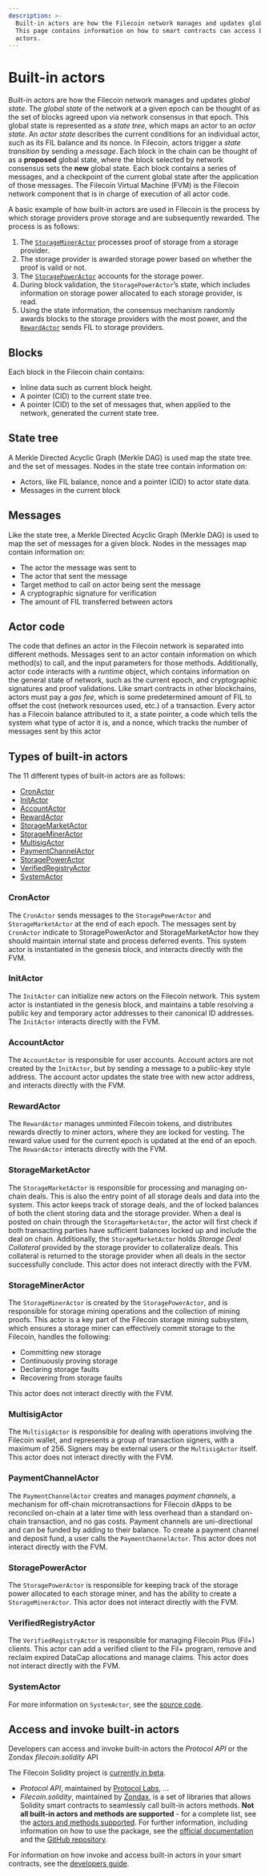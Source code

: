 ```yaml
---
description: >-
  Built-in actors are how the Filecoin network manages and updates global state.
  This page contains information on how to smart contracts can access built-in
  actors.
---
```


# Built-in actors

Built-in actors are how the Filecoin network manages and updates _global state_. The _global state_ of the network at a given epoch can be thought of as the set of blocks agreed upon via network consensus in that epoch. This global state is represented as a _state tree_, which maps an actor to an _actor state_. An _actor state_ describes the current conditions for an individual actor, such as its FIL balance and its nonce. In Filecoin, actors trigger a _state transition_ by sending a _message_. Each block in the chain can be thought of as a **proposed** global state, where the block selected by network consensus sets the **new** global state. Each block contains a series of messages, and a checkpoint of the current global state after the application of those messages. The Filecoin Virtual Machine (FVM) is the Filecoin network component that is in charge of execution of all actor code.

A basic example of how built-in actors are used in Filecoin is the process by which storage providers prove storage and are subsequently rewarded. The process is as follows:

1. The [`StorageMinerActor`](https://docs.filecoin.io/reference/built-in-actors/overview/#storagemineractor) processes proof of storage from a storage provider.
2. The storage provider is awarded storage power based on whether the proof is valid or not.
3. The [`StoragePowerActor`](https://docs.filecoin.io/reference/built-in-actors/overview/#storagepoweractor) accounts for the storage power.
4. During block validation, the `StoragePowerActor`’s state, which includes information on storage power allocated to each storage provider, is read.
5. Using the state information, the consensus mechanism randomly awards blocks to the storage providers with the most power, and the [`RewardActor`](https://docs.filecoin.io/reference/built-in-actors/overview/#rewardactor) sends FIL to storage providers.

## Blocks

Each block in the Filecoin chain contains:

* Inline data such as current block height.
* A pointer (CID) to the current state tree.
* A pointer (CID) to the set of messages that, when applied to the network, generated the current state tree.

## State tree

A Merkle Directed Acyclic Graph (Merkle DAG) is used map the state tree. and the set of messages. Nodes in the state tree contain information on:

* Actors, like FIL balance, nonce and a pointer (CID) to actor state data.
* Messages in the current block

## Messages

Like the state tree, a Merkle Directed Acyclic Graph (Merkle DAG) is used to map the set of messages for a given block. Nodes in the messages map contain information on:

* The actor the message was sent to
* The actor that sent the message
* Target method to call on actor being sent the message
* A cryptographic signature for verification
* The amount of FIL transferred between actors

## Actor code

The code that defines an actor in the Filecoin network is separated into different methods. Messages sent to an actor contain information on which method(s) to call, and the input parameters for those methods. Additionally, actor code interacts with a _runtime_ object, which contains information on the general state of network, such as the current epoch, and cryptographic signatures and proof validations. Like smart contracts in other blockchains, actors must pay a _gas fee_, which is some predetermined amount of FIL to offset the cost (network resources used, etc.) of a transaction. Every actor has a Filecoin balance attributed to it, a state pointer, a code which tells the system what type of actor it is, and a nonce, which tracks the number of messages sent by this actor

## Types of built-in actors

The 11 different types of built-in actors are as follows:

* [CronActor](https://docs.filecoin.io/reference/built-in-actors/overview/#cronactor)
* [InitActor](https://docs.filecoin.io/reference/built-in-actors/overview/#initactor)
* [AccountActor](https://docs.filecoin.io/reference/built-in-actors/overview/#accountactor)
* [RewardActor](https://docs.filecoin.io/reference/built-in-actors/overview/#rewardactor)
* [StorageMarketActor](https://docs.filecoin.io/reference/built-in-actors/overview/#storagemarketactor)
* [StorageMinerActor](https://docs.filecoin.io/reference/built-in-actors/overview/#storagemineractor)
* [MultisigActor](https://docs.filecoin.io/reference/built-in-actors/overview/#multisigactor)
* [PaymentChannelActor](https://docs.filecoin.io/reference/built-in-actors/overview/#paymentchannelactor)
* [StoragePowerActor](https://docs.filecoin.io/reference/built-in-actors/overview/#storagepoweractor)
* [VerifiedRegistryActor](https://docs.filecoin.io/reference/built-in-actors/overview/#verifiedregistryactor)
* [SystemActor](https://docs.filecoin.io/reference/built-in-actors/overview/#systemactor)

### CronActor

The `CronActor` sends messages to the `StoragePowerActor` and `StorageMarketActor` at the end of each epoch. The messages sent by `CronActor` indicate to StoragePowerActor and StorageMarketActor how they should maintain internal state and process deferred events. This system actor is instantiated in the genesis block, and interacts directly with the FVM.

### InitActor

The `InitActor` can initialize new actors on the Filecoin network. This system actor is instantiated in the genesis block, and maintains a table resolving a public key and temporary actor addresses to their canonical ID addresses. The `InitActor` interacts directly with the FVM.

### AccountActor

The `AccountActor` is responsible for user accounts. Account actors are not created by the `InitActor`, but by sending a message to a public-key style address. The account actor updates the state tree with new actor address, and interacts directly with the FVM.

### RewardActor

The `RewardActor` manages unminted Filecoin tokens, and distributes rewards directly to miner actors, where they are locked for vesting. The reward value used for the current epoch is updated at the end of an epoch. The `RewardActor` interacts directly with the FVM.

### StorageMarketActor

The `StorageMarketActor` is responsible for processing and managing on-chain deals. This is also the entry point of all storage deals and data into the system. This actor keeps track of storage deals, and the of locked balances of both the client storing data and the storage provider. When a deal is posted on chain through the `StorageMarketActor`, the actor will first check if both transacting parties have sufficient balances locked up and include the deal on chain. Additionally, the `StorageMarketActor` holds _Storage Deal Collateral_ provided by the storage provider to collateralize deals. This collateral is returned to the storage provider when all deals in the sector successfully conclude. This actor does not interact directly with the FVM.

### StorageMinerActor

The `StorageMinerActor` is created by the `StoragePowerActor`, and is responsible for storage mining operations and the collection of mining proofs. This actor is a key part of the Filecoin storage mining subsystem, which ensures a storage miner can effectively commit storage to the Filecoin, handles the following:

* Committing new storage
* Continuously proving storage
* Declaring storage faults
* Recovering from storage faults

This actor does not interact directly with the FVM.

### MultisigActor

The `MultisigActor` is responsible for dealing with operations involving the Filecoin wallet, and represents a group of transaction signers, with a maximum of 256. Signers may be external users or the `MultisigActor` itself. This actor does not interact directly with the FVM.

### PaymentChannelActor

The `PaymentChannelActor` creates and manages _payment channels_, a mechanism for off-chain microtransactions for Filecoin dApps to be reconciled on-chain at a later time with less overhead than a standard on-chain transaction, and no gas costs. Payment channels are uni-directional and can be funded by adding to their balance. To create a payment channel and deposit fund, a user calls the `PaymentChannelActor`. This actor does not interact directly with the FVM.

### StoragePowerActor

The `StoragePowerActor` is responsible for keeping track of the storage power allocated to each storage miner, and has the ability to create a `StorageMinerActor`. This actor does not interact directly with the FVM.

### VerifiedRegistryActor

The `VerifiedRegistryActor` is responsible for managing Filecoin Plus (Fil+) clients. This actor can add a verified client to the Fil+ program, remove and reclaim expired DataCap allocations and manage claims. This actor does not interact directly with the FVM.

### SystemActor

For more information on `SystemActor`, see the [source code](https://github.com/filecoin-project/specs-actors/blob/master/actors/builtin/system/system\_actor.go).

## Access and invoke built-in actors

Developers can access and invoke built-in actors the _Protocol API_ or the Zondax _filecoin.solidity_ API

The Filecoin Solidity project is [currently in beta](https://docs.zondax.ch/fevm/filecoin-solidity#disclaimer-%EF%B8%8F%EF%B8%8F).

* _Protocol API_, maintained by [Protocol Labs](https://protocol.ai/), …
* _Filecoin.solidity_, maintained by [Zondax](https://docs.zondax.ch/), is a set of libraries that allows Solidity smart contracts to seamlessly call built-in actors methods. **Not all built-in actors and methods are supported** - for a complete list, see the [actors and methods supported](https://docs.zondax.ch/fevm/filecoin-solidity/api/#actors-and-methods-supported). For further information, including information on how to use the package, see the [official documentation](https://docs.zondax.ch/fevm/filecoin-solidity/) and the [GitHub repository](https://github.com/filecoin-project/filecoin-solidity).

For information on how invoke and access built-in actors in your smart contracts, see the [developers guide](https://docs.filecoin.io/smart-contracts/developing-contracts/call-built-in-actors/).
